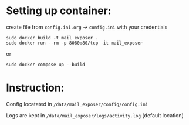 # Setting up container:
create file from `config.ini.org` -> `config.ini` with your credentials

    sudo docker build -t mail_exposer .
    sudo docker run --rm -p 8080:80/tcp -it mail_exposer

or

    sudo docker-compose up --build

# Instruction:
Config locatated in `/data/mail_exposer/config/config.ini`

Logs are kept in `/data/mail_exposer/logs/activity.log` (default location)

